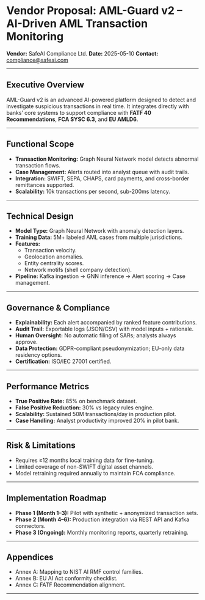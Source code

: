 # Vendor Proposal: AML-Guard v2 – AI-Driven AML Transaction Monitoring

**Vendor:** SafeAI Compliance Ltd.
**Date:** 2025-05-10
**Contact:** compliance@safeai.com

---

## Executive Overview

AML-Guard v2 is an advanced AI-powered platform designed to detect and investigate suspicious transactions in real time. It integrates directly with banks’ core systems to support compliance with **FATF 40 Recommendations**, **FCA SYSC 6.3**, and **EU AMLD6**.

---

## Functional Scope

- **Transaction Monitoring:** Graph Neural Network model detects abnormal transaction flows.
- **Case Management:** Alerts routed into analyst queue with audit trails.
- **Integration:** SWIFT, SEPA, CHAPS, card payments, and cross-border remittances supported.
- **Scalability:** 10k transactions per second, sub-200ms latency.

---

## Technical Design

- **Model Type:** Graph Neural Network with anomaly detection layers.
- **Training Data:** 5M+ labeled AML cases from multiple jurisdictions.
- **Features:**
  - Transaction velocity.
  - Geolocation anomalies.
  - Entity centrality scores.
  - Network motifs (shell company detection).
- **Pipeline:** Kafka ingestion → GNN inference → Alert scoring → Case management.

---

## Governance & Compliance

- **Explainability:** Each alert accompanied by ranked feature contributions.
- **Audit Trail:** Exportable logs (JSON/CSV) with model inputs + rationale.
- **Human Oversight:** No automatic filing of SARs; analysts always approve.
- **Data Protection:** GDPR-compliant pseudonymization; EU-only data residency options.
- **Certification:** ISO/IEC 27001 certified.

---

## Performance Metrics

- **True Positive Rate:** 85% on benchmark dataset.
- **False Positive Reduction:** 30% vs legacy rules engine.
- **Scalability:** Sustained 50M transactions/day in production pilot.
- **Case Handling:** Analyst productivity improved 20% in pilot bank.

---

## Risk & Limitations

- Requires ≥12 months local training data for fine-tuning.
- Limited coverage of non-SWIFT digital asset channels.
- Model retraining required annually to maintain FCA compliance.

---

## Implementation Roadmap

- **Phase 1 (Month 1–3):** Pilot with synthetic + anonymized transaction sets.
- **Phase 2 (Month 4–6):** Production integration via REST API and Kafka connectors.
- **Phase 3 (Ongoing):** Monthly monitoring reports, quarterly retraining.

---

## Appendices

- Annex A: Mapping to NIST AI RMF control families.
- Annex B: EU AI Act conformity checklist.
- Annex C: FATF Recommendation alignment.

---
